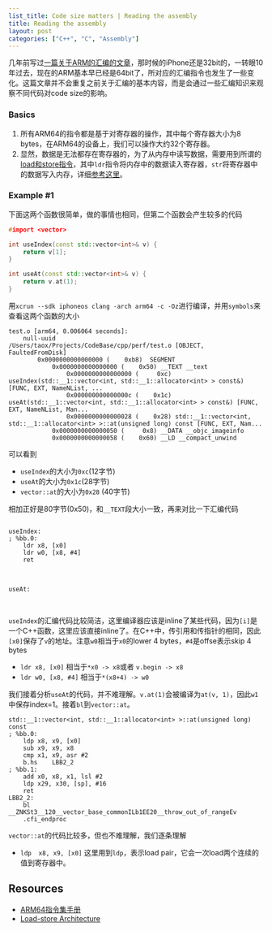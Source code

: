 ```yaml
---
list_title: Code size matters | Reading the assembly
title: Reading the assembly
layout: post
categories: ["C++", "C", "Assembly"]
---
```


几年前写过[一篇关于ARM的汇编的文章](https://xta0.me/2013/06/15/ARM-Assembly.html)，那时候的iPhone还是32bit的，一转眼10年过去，现在的ARM基本早已经是64bit了，所对应的汇编指令也发生了一些变化。这篇文章并不会重复之前关于汇编的基本内容，而是会通过一些汇编知识来观察不同代码对code size的影响。

### Basics

1. 所有ARM64的指令都是基于对寄存器的操作，其中每个寄存器大小为8 bytes，在ARM64的设备上，我们可以操作大约32个寄存器。
2. 显然，数据是无法都存在寄存器的，为了从内存中读写数据，需要用到所谓的[load和store指令](https://en.wikipedia.org/wiki/Load%E2%80%93store_architecture)，其中`ldr`指令将内存中的数据读入寄存器，`str`将寄存器中的数据写入内存，详细[参考这里](https://developer.arm.com/documentation/dui0552/a/the-cortex-m3-instruction-set/memory-access-instructions/ldr-and-str--register-offset#:~:text=LDR%20instructions%20load%20a%20register,to%203%20bits%20using%20LSL%20.)。

### Example #1

下面这两个函数很简单，做的事情也相同，但第二个函数会产生较多的代码

```cpp
#import <vector>

int useIndex(const std::vector<int>& v) {
    return v[1];
}

int useAt(const std::vector<int>& v) {
    return v.at(1);
}
```
用`xcrun --sdk iphoneos clang -arch arm64 -c -Oz`进行编译，并用`symbols`来查看这两个函数的大小

```shell
test.o [arm64, 0.006064 seconds]:
    null-uuid                            /Users/taox/Projects/CodeBase/cpp/perf/test.o [OBJECT, FaultedFromDisk]  
        0x0000000000000000 (    0xb8)  SEGMENT
            0x0000000000000000 (    0x50) __TEXT __text
                0x0000000000000000 (     0xc) useIndex(std::__1::vector<int, std::__1::allocator<int> > const&) [FUNC, EXT, NameNList, ...
                0x000000000000000c (    0x1c) useAt(std::__1::vector<int, std::__1::allocator<int> > const&) [FUNC, EXT, NameNList, Man...
                0x0000000000000028 (    0x28) std::__1::vector<int, std::__1::allocator<int> >::at(unsigned long) const [FUNC, EXT, Nam...
            0x0000000000000050 (     0x8) __DATA __objc_imageinfo
            0x0000000000000058 (    0x60) __LD __compact_unwind
```
可以看到 

- `useIndex`的大小为`0xc`(12字节)
- `useAt`的大小为`0x1c`(28字节)
- `vector::at`的大小为`0x28` (40字节)

相加正好是80字节(0x50)，和`__TEXT`段大小一致，再来对比一下汇编代码

<div class="md-flex-h md-margin-bottom-24">
<div>
<pre class="highlight language-python md-no-padding-v md-height-full">
<code class="language-shell">
useIndex:
; %bb.0:
	ldr	x8, [x0]
	ldr	w0, [x8, #4]
	ret
</code>
</pre>
</div>
<div class="md-margin-left-12">
<pre class="highlight md-no-padding-v md-height-full">
<code class="language-shell">
useAt:

</code>
</pre>
</div>
</div>

`useIndex`的汇编代码比较简洁，这里编译器应该是inline了某些代码，因为`[i]`是一个C++函数，这里应该直接inline了。在C++中，传引用和传指针的相同，因此`[x0]`保存了`v`的地址。注意`w0`相当于`x0`的lower 4 bytes，`#4`是offse表示skip 4 bytes

- `ldr x8, [x0]` 相当于`*x0 -> x8`或者 `v.begin -> x8`
- `ldr w0, [x8, #4]` 相当于`*(x8+4) -> w0`

我们接着分析`useAt`的代码，并不难理解。`v.at(1)`会被编译为`at(v, 1)`，因此`w1`中保存index=1。接着`bl`到`vector::at`。

```shell
std::__1::vector<int, std::__1::allocator<int> >::at(unsigned long) const
; %bb.0:
	ldp	x8, x9, [x0]
	sub	x9, x9, x8
	cmp	x1, x9, asr #2
	b.hs	LBB2_2
; %bb.1:
	add	x0, x8, x1, lsl #2
	ldp	x29, x30, [sp], #16
	ret
LBB2_2:
	bl	__ZNKSt3__120__vector_base_commonILb1EE20__throw_out_of_rangeEv
	.cfi_endproc
```
`vector::at`的代码比较多，但也不难理解，我们逐条理解

- `ldp	x8, x9, [x0]` 这里用到`ldp`，表示load pair，它会一次load两个连续的值到寄存器中。






## Resources

- [ARM64指令集手册](https://developer.arm.com/documentation/100076/0100/a64-instruction-set-reference/a64-data-transfer-instructions)
- [Load-store Architecture](https://en.wikipedia.org/wiki/Load%E2%80%93store_architecture)


